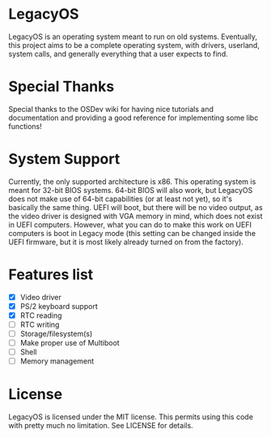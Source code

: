 # LegacyOS

LegacyOS is an operating system meant to run on old systems.
Eventually, this project aims to be a complete operating system,
with drivers, userland, system calls, and generally everything
that a user expects to find.

# Special Thanks
Special thanks to the OSDev wiki for having nice tutorials
and documentation and providing a good reference for
implementing some libc functions!

# System Support

Currently, the only supported architecture is x86. This operating
system is meant for 32-bit BIOS systems. 64-bit BIOS will 
also work, but LegacyOS does not make use of 64-bit 
capabilities (or at least not yet), so it's basically the 
same thing. UEFI will boot, but there will be no video output,
as the video driver is designed with VGA memory in mind, which
does not exist in UEFI computers. However, what you can do
to make this work on UEFI computers is boot in Legacy mode
(this setting can be changed inside the UEFI firmware, but
it is most likely already turned on from the factory).

# Features list
- [x] Video driver
- [x] PS/2 keyboard support
- [x] RTC reading
- [ ] RTC writing
- [ ] Storage/filesystem(s)
- [ ] Make proper use of Multiboot
- [ ] Shell
- [ ] Memory management

# License
LegacyOS is licensed under the MIT license. This permits
using this code with pretty much no limitation. See
LICENSE for details.
